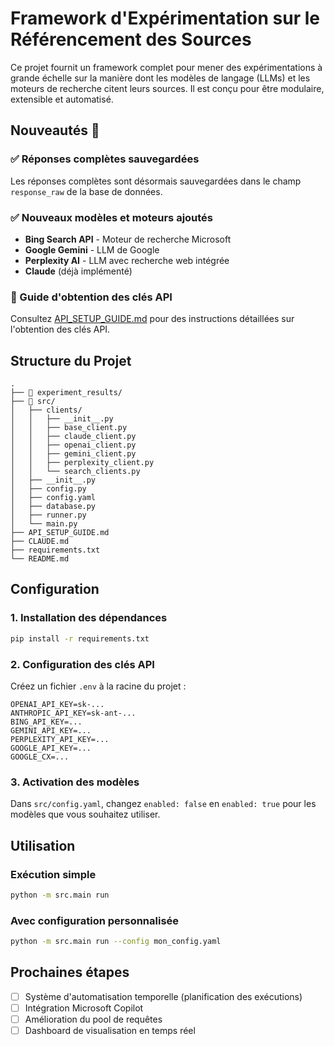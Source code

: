 # Framework d'Expérimentation sur le Référencement des Sources

Ce projet fournit un framework complet pour mener des expérimentations à grande échelle sur la manière dont les modèles de langage (LLMs) et les moteurs de recherche citent leurs sources. Il est conçu pour être modulaire, extensible et automatisé.

## Nouveautés 🎉

### ✅ Réponses complètes sauvegardées
Les réponses complètes sont désormais sauvegardées dans le champ `response_raw` de la base de données.

### ✅ Nouveaux modèles et moteurs ajoutés
- **Bing Search API** - Moteur de recherche Microsoft
- **Google Gemini** - LLM de Google
- **Perplexity AI** - LLM avec recherche web intégrée
- **Claude** (déjà implémenté)

### 📖 Guide d'obtention des clés API
Consultez [API_SETUP_GUIDE.md](API_SETUP_GUIDE.md) pour des instructions détaillées sur l'obtention des clés API.

## Structure du Projet

```
.
├── 📂 experiment_results/
├── 📂 src/
│   ├── clients/
│   │   ├── __init__.py
│   │   ├── base_client.py
│   │   ├── claude_client.py
│   │   ├── openai_client.py
│   │   ├── gemini_client.py
│   │   ├── perplexity_client.py
│   │   └── search_clients.py
│   ├── __init__.py
│   ├── config.py
│   ├── config.yaml
│   ├── database.py
│   ├── runner.py
│   └── main.py
├── API_SETUP_GUIDE.md
├── CLAUDE.md
├── requirements.txt
└── README.md
```

## Configuration

### 1. Installation des dépendances
```bash
pip install -r requirements.txt
```

### 2. Configuration des clés API
Créez un fichier `.env` à la racine du projet :
```env
OPENAI_API_KEY=sk-...
ANTHROPIC_API_KEY=sk-ant-...
BING_API_KEY=...
GEMINI_API_KEY=...
PERPLEXITY_API_KEY=...
GOOGLE_API_KEY=...
GOOGLE_CX=...
```

### 3. Activation des modèles
Dans `src/config.yaml`, changez `enabled: false` en `enabled: true` pour les modèles que vous souhaitez utiliser.

## Utilisation

### Exécution simple
```bash
python -m src.main run
```

### Avec configuration personnalisée
```bash
python -m src.main run --config mon_config.yaml
```

## Prochaines étapes

- [ ] Système d'automatisation temporelle (planification des exécutions)
- [ ] Intégration Microsoft Copilot
- [ ] Amélioration du pool de requêtes
- [ ] Dashboard de visualisation en temps réel
